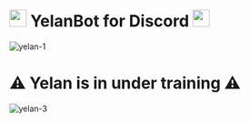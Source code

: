 # <img src="https://images-wixmp-ed30a86b8c4ca887773594c2.wixmp.com/f/4580a602-9c5d-4976-9e26-df1708d4a8ec/defg753-0e86d4d7-278a-4cc3-b500-a65138608c3e.png/v1/fit/w_828,h_828/genshin_impact_hydro__redbubble__by_otakuthemeeperoni_defg753-414w-2x.png?token=eyJ0eXAiOiJKV1QiLCJhbGciOiJIUzI1NiJ9.eyJzdWIiOiJ1cm46YXBwOjdlMGQxODg5ODIyNjQzNzNhNWYwZDQxNWVhMGQyNmUwIiwiaXNzIjoidXJuOmFwcDo3ZTBkMTg4OTgyMjY0MzczYTVmMGQ0MTVlYTBkMjZlMCIsIm9iaiI6W1t7ImhlaWdodCI6Ijw9NjIwMSIsInBhdGgiOiJcL2ZcLzQ1ODBhNjAyLTljNWQtNDk3Ni05ZTI2LWRmMTcwOGQ0YThlY1wvZGVmZzc1My0wZTg2ZDRkNy0yNzhhLTRjYzMtYjUwMC1hNjUxMzg2MDhjM2UucG5nIiwid2lkdGgiOiI8PTYyMDEifV1dLCJhdWQiOlsidXJuOnNlcnZpY2U6aW1hZ2Uub3BlcmF0aW9ucyJdfQ.aLMRWLaWbIFtCig6hlytChdKrLLBkW9J4BoC_YRGwTs" width=30px>  YelanBot for Discord  <img src="https://images-wixmp-ed30a86b8c4ca887773594c2.wixmp.com/f/4580a602-9c5d-4976-9e26-df1708d4a8ec/defg753-0e86d4d7-278a-4cc3-b500-a65138608c3e.png/v1/fit/w_828,h_828/genshin_impact_hydro__redbubble__by_otakuthemeeperoni_defg753-414w-2x.png?token=eyJ0eXAiOiJKV1QiLCJhbGciOiJIUzI1NiJ9.eyJzdWIiOiJ1cm46YXBwOjdlMGQxODg5ODIyNjQzNzNhNWYwZDQxNWVhMGQyNmUwIiwiaXNzIjoidXJuOmFwcDo3ZTBkMTg4OTgyMjY0MzczYTVmMGQ0MTVlYTBkMjZlMCIsIm9iaiI6W1t7ImhlaWdodCI6Ijw9NjIwMSIsInBhdGgiOiJcL2ZcLzQ1ODBhNjAyLTljNWQtNDk3Ni05ZTI2LWRmMTcwOGQ0YThlY1wvZGVmZzc1My0wZTg2ZDRkNy0yNzhhLTRjYzMtYjUwMC1hNjUxMzg2MDhjM2UucG5nIiwid2lkdGgiOiI8PTYyMDEifV1dLCJhdWQiOlsidXJuOnNlcnZpY2U6aW1hZ2Uub3BlcmF0aW9ucyJdfQ.aLMRWLaWbIFtCig6hlytChdKrLLBkW9J4BoC_YRGwTs" width=30px>

![yelan-1](https://github.com/f-mohamed-abdullah/YelanBot/assets/115330277/45803693-3683-44fb-a559-162f7cbd5ecf)


# ⚠️ Yelan is in under training ⚠️


![yelan-3](https://github.com/f-mohamed-abdullah/YelanBot/assets/115330277/4443896e-7458-4ae0-8b2c-e2643f69abc6)
